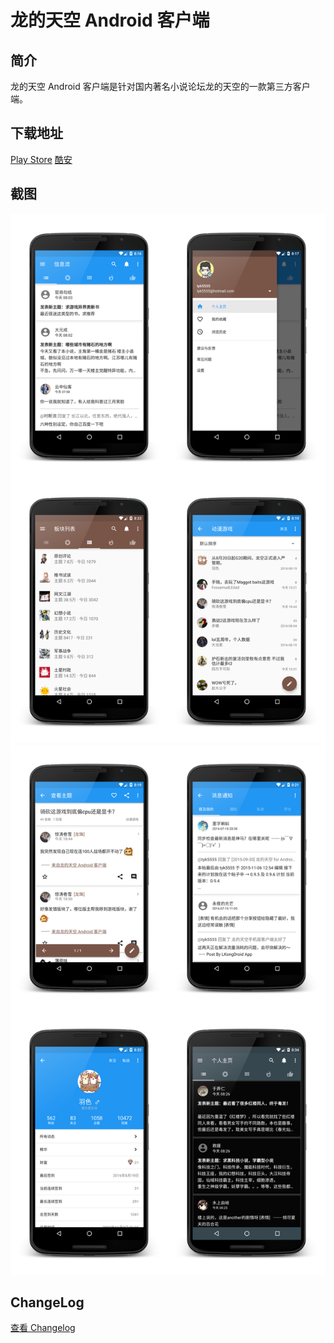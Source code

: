 # 龙的天空 Android 客户端

## 简介
龙的天空 Android 客户端是针对国内著名小说论坛龙的天空的一款第三方客户端。


## 下载地址
[Play Store](https://play.google.com/store/apps/details?id=org.cryse.lkong)
[酷安](http://coolapk.com/apk/org.cryse.lkong)

## 截图
![](screenshots/all-0.png)
![](screenshots/all-1.png)

## ChangeLog

[查看 Changelog](CHANGELOG.md)